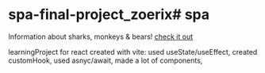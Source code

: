# spa-final-project_zoerix# spa
Information about sharks, monkeys & bears! [check it out]([spa-final-project-zoerix.vercel.app](https://spa-final-project-zoerix.vercel.app/))

learningProject for react created with vite:
used useState/useEffect, 
created customHook, 
used asnyc/await, 
made a lot of components,


